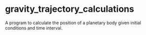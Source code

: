 # gravity_trajectory_calculations
A program to calculate the position of a planetary body
given initial conditions and time interval.
